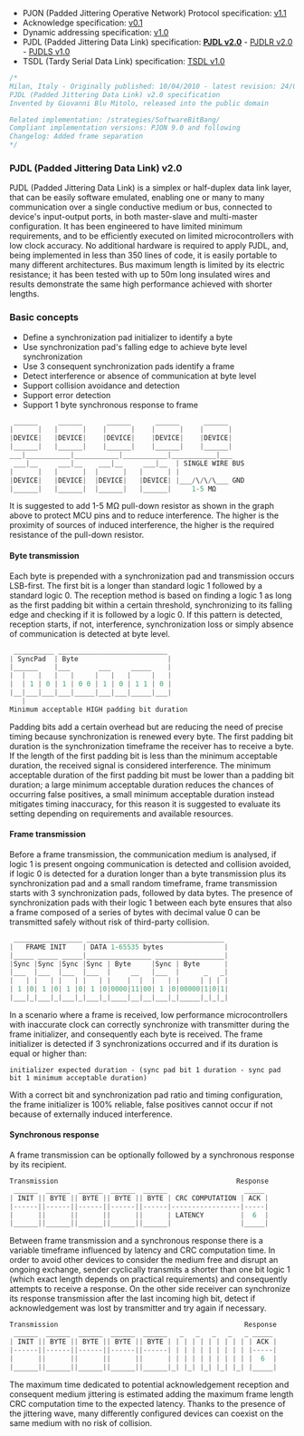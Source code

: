- PJON (Padded Jittering Operative Network) Protocol specification:
[v1.1](/specification/PJON-protocol-specification-v1.1.md)
- Acknowledge specification: [v0.1](/specification/PJON-protocol-acknowledge-specification-v0.1.md)
- Dynamic addressing specification: [v1.0](/specification/PJON-dynamic-addressing-specification-v1.0.md)
- PJDL (Padded Jittering Data Link) specification:
**[PJDL v2.0](/strategies/SoftwareBitBang/specification/PJDL-specification-v2.0.md)** - [PJDLR v2.0](/strategies/OverSampling/specification/PJDLR-specification-v2.0.md) - [PJDLS v1.0](/strategies/AnalogSampling/specification/PJDLS-specification-v1.0.md)
- TSDL (Tardy Serial Data Link) specification: [TSDL v1.0](/strategies/ThroughSerial/specification/TSDL-specification-v1.0.md)
```cpp
/*
Milan, Italy - Originally published: 10/04/2010 - latest revision: 24/09/2017
PJDL (Padded Jittering Data Link) v2.0 specification
Invented by Giovanni Blu Mitolo, released into the public domain

Related implementation: /strategies/SoftwareBitBang/
Compliant implementation versions: PJON 9.0 and following
Changelog: Added frame separation
*/
```
### PJDL (Padded Jittering Data Link) v2.0
PJDL (Padded Jittering Data Link) is a simplex or half-duplex data link layer, that can be easily software emulated, enabling one or many to many communication over a single conductive medium or bus, connected to device's input-output ports, in both master-slave and multi-master configuration. It has been engineered to have limited minimum requirements, and to be efficiently executed on limited microcontrollers with low clock accuracy. No additional hardware is required to apply PJDL, and, being implemented in less than 350 lines of code, it is easily portable to many different architectures. Bus maximum length is limited by its electric resistance; it has been tested with up to 50m long insulated wires and results demonstrate the same high performance achieved with shorter lengths.

### Basic concepts
* Define a synchronization pad initializer to identify a byte
* Use synchronization pad's falling edge to achieve byte level synchronization
* Use 3 consequent synchronization pads identify a frame
* Detect interference or absence of communication at byte level
* Support collision avoidance and detection
* Support error detection
* Support 1 byte synchronous response to frame

```cpp  
 ______     ______      ______      ______      ______
|      |   |      |    |      |    |      |    |      |
|DEVICE|   |DEVICE|    |DEVICE|    |DEVICE|    |DEVICE|
|______|   |______|    |______|    |______|    |______|
___|___________|___________|___________|___________|___
 ___|__     ___|__    ___|__     ___|__  | SINGLE WIRE BUS
|      |   |      |  |      |   |      | |
|DEVICE|   |DEVICE|  |DEVICE|   |DEVICE| |___/\/\/\___ GND
|______|   |______|  |______|   |______|     1-5 MΩ
```
It is suggested to add 1-5 MΩ pull-down resistor as shown in the graph above to protect MCU pins and to reduce interference. The higher is the proximity of sources of induced interference, the higher is the required resistance of the pull-down resistor.     

#### Byte transmission
Each byte is prepended with a synchronization pad and transmission occurs LSB-first. The first bit is a longer than standard logic 1 followed by a standard logic 0. The reception method is based on finding a logic 1 as long as the first padding bit within a certain threshold, synchronizing to its falling edge and checking if it is followed by a logic 0. If this pattern is detected, reception starts, if not, interference, synchronization loss or simply absence of communication is detected at byte level.    
```cpp  
 __________ ___________________________
| SyncPad  | Byte                      |
|______    |___       ___     _____    |
|  |   |   |   |     |   |   |     |   |
|  | 1 | 0 | 1 | 0 0 | 1 | 0 | 1 1 | 0 |
|__|___|___|___|_____|___|___|_____|___|
   |
Minimum acceptable HIGH padding bit duration
```
Padding bits add a certain overhead but are reducing the need of precise timing because synchronization is renewed every byte. The first padding bit duration is the synchronization timeframe the receiver has to receive a byte. If the length of the first padding bit is less than the minimum acceptable duration, the received signal is considered interference. The minimum acceptable duration of the first padding bit must be lower than a padding bit duration; a large minimum acceptable duration reduces the chances of occurring false positives, a small minimum acceptable duration instead mitigates timing inaccuracy, for this reason it is suggested to evaluate its setting depending on requirements and available resources.

#### Frame transmission
Before a frame transmission, the communication medium is analysed, if logic 1 is present ongoing communication is detected and collision avoided, if logic 0 is detected for a duration longer than a byte transmission plus its synchronization pad and a small random timeframe, frame transmission starts with 3 synchronization pads, followed by data bytes. The presence of synchronization pads with their logic 1 between each byte ensures that also a frame composed of a series of bytes with decimal value 0 can be transmitted safely without risk of third-party collision.
```cpp  
 _________________ __________________________________
|   FRAME INIT    | DATA 1-65535 bytes               |
|_____ _____ _____|________________ _________________|
|Sync |Sync |Sync |Sync | Byte     |Sync | Byte      |
|___  |___  |___  |___  |     __   |___  |      _   _|
|   | |   | |   | |   | |    |  |  |   | |     | | | |
| 1 |0| 1 |0| 1 |0| 1 |0|0000|11|00| 1 |0|00000|1|0|1|
|___|_|___|_|___|_|___|_|____|__|__|___|_|_____|_|_|_|
```
In a scenario where a frame is received, low performance microcontrollers with inaccurate clock can correctly synchronize with transmitter during the frame initializer, and consequently each byte is received. The frame initializer is detected if 3 synchronizations occurred and if its duration is equal or higher than:

`initializer expected duration - (sync pad bit 1 duration - sync pad bit 1 minimum acceptable duration)`

With a correct bit and synchronization pad ratio and timing configuration, the frame initializer is 100% reliable, false positives cannot occur if not because of externally induced interference.     

#### Synchronous response
A frame transmission can be optionally followed by a synchronous response by its recipient.
```cpp  
Transmission                                            Response
 ______  ______  ______  ______  ______                   _____
| INIT || BYTE || BYTE || BYTE || BYTE | CRC COMPUTATION | ACK |
|------||------||------||------||------|-----------------|-----|
|      ||      ||      ||      ||      | LATENCY         |  6  |
|______||______||______||______||______|                 |_____|
```

Between frame transmission and a synchronous response there is a variable timeframe influenced by latency and CRC computation time. In order to avoid other devices to consider the medium free and disrupt an ongoing exchange, sender cyclically transmits a shorter than one bit logic 1 (which exact length depends on practical requirements) and consequently attempts to receive a response. On the other side receiver can synchronize its response transmission after the last incoming high bit, detect if acknowledgement was lost by transmitter and try again if necessary.
```cpp  
Transmission                                              Response
 ______  ______  ______  ______  ______   _   _   _   _   _ _____
| INIT || BYTE || BYTE || BYTE || BYTE | | | | | | | | | | | ACK |
|------||------||------||------||------| | | | | | | | | | |-----|
|      ||      ||      ||      ||      | | | | | | | | | | |  6  |
|______||______||______||______||______|_| |_| |_| |_| |_| |_____|

```

The maximum time dedicated to potential acknowledgement reception and consequent medium jittering is estimated adding the maximum frame length CRC computation time to the expected latency. Thanks to the presence of the jittering wave, many differently configured devices can coexist on the same medium with no risk of collision.
